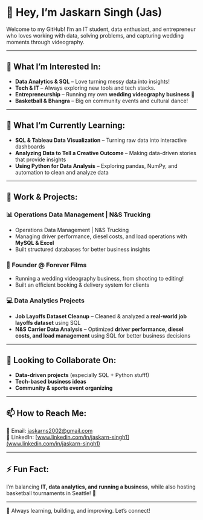 # 👋 Hey, I’m Jaskarn Singh (Jas)
Welcome to my GitHub! I’m an IT student, data enthusiast, and entrepreneur who loves working with data, solving problems, and capturing wedding moments through videography.  

---

## 👀 What I’m Interested In:
- **Data Analytics & SQL** – Love turning messy data into insights!  
- **Tech & IT** – Always exploring new tools and tech stacks.  
- **Entrepreneurship** – Running my own **wedding videography business** 🎥  
- **Basketball & Bhangra** – Big on community events and cultural dance!  

---

## 🌱 What I’m Currently Learning:
- **SQL & Tableau Data Visualization** – Turning raw data into interactive dashboards  
- **Analyzing Data to Tell a Creative Outcome** – Making data-driven stories that provide insights  
- **Using Python for Data Analysis** – Exploring pandas, NumPy, and automation to clean and analyze data  

---

## 💼 Work & Projects:

### 📊 Operations Data Management | N&S Trucking
- Operations Data Management | N&S Trucking
- Managing driver performance, diesel costs, and load operations with **MySQL & Excel**  
- Built structured databases for better business insights  

### **🎥 Founder @ Forever Films**
- Running a wedding videography business, from shooting to editing!  
- Built an efficient booking & delivery system for clients  

### **💻 Data Analytics Projects**
- **Job Layoffs Dataset Cleanup** – Cleaned & analyzed a **real-world job layoffs dataset** using SQL  
- **N&S Carrier Data Analysis** – Optimized **driver performance, diesel costs, and load management** using SQL for better business decisions  

---

## 💞️ Looking to Collaborate On:
- **Data-driven projects** (especially SQL + Python stuff!)  
- **Tech-based business ideas**  
- **Community & sports event organizing**  

---

## 📫 How to Reach Me:
📩 Email: [jaskarns2002@gmail.com](mailto:jaskarns2002@gmail.com)  
💼 LinkedIn: [www.linkedin.com/in/jaskarn-singh1](www.linkedin.com/in/jaskarn-singh1)  

---

## ⚡ Fun Fact:
I’m balancing **IT, data analytics, and running a business**, while also hosting basketball tournaments in Seattle! 🏀  

---

🚀 Always learning, building, and improving. Let’s connect!  
